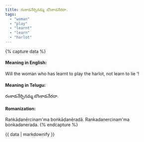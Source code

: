 ```yaml
---
title: రంకాడనేర్చినమ్మ బొంకాడనేరదా.
tags:
  - "woman"
  - "play"
  - "learnt"
  - "learn"
  - "harlot"
---
```


{% capture data %}
#### Meaning in English:
Will the woman who has learnt to play the harlot, not learn to lie '!

#### Meaning in Telugu:
రంకాడనేర్చినమ్మ బొంకాడనేరదా.

#### Romanization:
Raṅkāḍanērcinam'ma boṅkāḍanēradā.
Rankadanercinam'ma bonkadanerada.
{% endcapture %}

{{ data | markdownify }}


